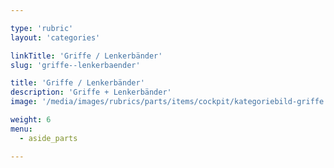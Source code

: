 ```yaml
---

type: 'rubric'
layout: 'categories'

linkTitle: 'Griffe / Lenkerbänder'
slug: 'griffe--lenkerbaender'

title: 'Griffe / Lenkerbänder' 
description: 'Griffe + Lenkerbänder'
image: '/media/images/rubrics/parts/items/cockpit/kategoriebild-griffe.jpg'

weight: 6
menu:
  - aside_parts

---
```

